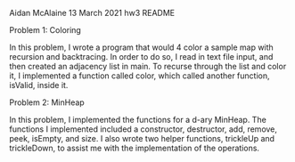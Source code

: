 Aidan McAlaine 
13 March 2021 
hw3 README

Problem 1: Coloring

In this problem, I wrote a program that would 4 color a sample map with recursion and backtracing. In order to do so, I read in text file input, and then created an adjacency list in main. To recurse through the list and color it, I implemented a function called color, which called another function, isValid, inside it. 

Problem 2: MinHeap

In this problem, I implemented the functions for a d-ary MinHeap. The functions I implemented included a constructor, destructor, add, remove, peek, isEmpty, and size. I also wrote two helper functions, trickleUp and trickleDown, to assist me with the implementation of the operations. 
